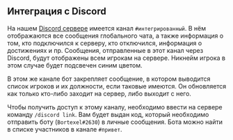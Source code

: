 ## Интеграция с Discord
На нашем [Discord сервере](%discord_server%) имеется канал `#интегрированный`. В нём отображаются все
сообщения глобального чата, а также информация о том, кто подключился к серверу, кто отключился, информация о достижениях и пр. Сообщения, отправленные в этот канал через Discord, будут отображены всем игрокам на сервере. Никнейм игрока в этом случае будет подсвечен синим цветом.  

В этом же канале бот закрепляет сообщение, в котором выводится список игроков и их должности, если таковые имеются. Он обновляется как только кто-либо заходит на сервер, либо выходит с него.  

Чтобы получить доступ к этому каналу, необходимо ввести на сервере команду `/discord link`. Вам будет выдан код, который необходимо отправить боту (`Bortexel#2630`) в личные сообщения. Бота можно найти в списке участников в канале `#привет`.  